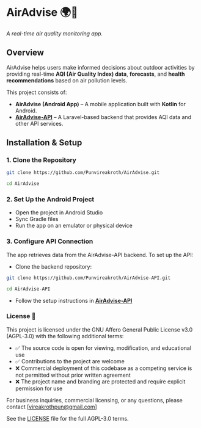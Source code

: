 # AirAdvise 🌍💨  
*A real-time air quality monitoring app.*  

## Overview  
AirAdvise helps users make informed decisions about outdoor activities by providing real-time **AQI (Air Quality Index) data**, **forecasts**, and **health recommendations** based on air pollution levels.  

This project consists of:  
- **AirAdvise (Android App)** – A mobile application built with **Kotlin** for Android.  
- **[AirAdvise-API](https://github.com/Punvireakroth/AirAdvise-API)** – A Laravel-based backend that provides AQI data and other API services.  

## Installation & Setup  
### 1. Clone the Repository  

```bash
git clone https://github.com/Punvireakroth/AirAdvise.git

cd AirAdvise
```

### 2. Set Up the Android Project

- Open the project in Android Studio
- Sync Gradle files
- Run the app on an emulator or physical device

### 3. Configure API Connection

The app retrieves data from the AirAdvise-API backend. To set up the API:
- Clone the backend repository:

```bash
git clone https://github.com/Punvireakroth/AirAdvise-API.git

cd AirAdvise-API
```

- Follow the setup instructions in **[AirAdvise-API](https://github.com/Punvireakroth/AirAdvise-API)** 


### License 📜

<!-- <img src="./public/images/AGPLv3_Logo.svg" align="right" alt="AGPL-3.0" width="150" height="100" style="margin-top: -10px; margin-right: -10px; margin-bottom: -10px !important;"/> -->
This project is licensed under the GNU Affero General Public License v3.0 (AGPL-3.0) with the following additional terms:

- ✅ The source code is open for viewing, modification, and educational use
- ✅ Contributions to the project are welcome
- ❌ Commercial deployment of this codebase as a competing service is not permitted without prior written agreement
- ❌ The project name and branding are protected and require explicit permission for use

For business inquiries, commercial licensing, or any questions, please contact [vireakrothpun@gmail.com]

See the [LICENSE](LICENSE) file for the full AGPL-3.0 terms.